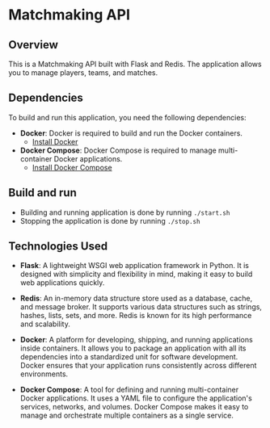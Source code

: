 # Matchmaking API

## Overview

This is a Matchmaking API built with Flask and Redis. The application allows you to manage players, teams, and matches.

## Dependencies

To build and run this application, you need the following dependencies:

- **Docker**: Docker is required to build and run the Docker containers.
  - [Install Docker](https://docs.docker.com/get-docker/)
- **Docker Compose**: Docker Compose is required to manage multi-container Docker applications.
  - [Install Docker Compose](https://docs.docker.com/compose/install/)

## Build and run

- Building and running application is done by running `./start.sh`
- Stopping the application is done by running `./stop.sh`

## Technologies Used

- **Flask**: A lightweight WSGI web application framework in Python. It is designed with simplicity and flexibility in mind, making it easy to build web applications quickly.
- **Redis**: An in-memory data structure store used as a database, cache, and message broker. It supports various data structures such as strings, hashes, lists, sets, and more. Redis is known for its high performance and scalability.

- **Docker**: A platform for developing, shipping, and running applications inside containers. It allows you to package an application with all its dependencies into a standardized unit for software development. Docker ensures that your application runs consistently across different environments.

- **Docker Compose**: A tool for defining and running multi-container Docker applications. It uses a YAML file to configure the application's services, networks, and volumes. Docker Compose makes it easy to manage and orchestrate multiple containers as a single service.
